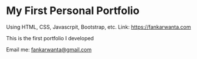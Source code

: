 # My First Personal Portfolio
Using HTML, CSS, Javascrpit, Bootstrap, etc.
Link: https://fankarwanta.com

This is the first portfolio I developed


Email me: fankarwanta@gmail.com
